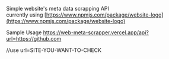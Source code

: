 Simple website's meta data scrapping API  
currently using [https://www.npmjs.com/package/website-logo](https://www.npmjs.com/package/website-logo)

Sample Usage
https://web-meta-scrapper.vercel.app/api?url=https://github.com

//use url=SITE-YOU-WANT-TO-CHECK